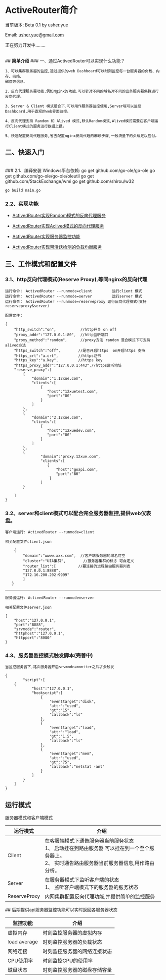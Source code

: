 #   ActiveRouter简介    　
当前版本: Beta 0.1	by usher.yue	

Email:   usher.yue@gmail.com		

正在努力开发中........
			
<br>
##  <b>简单介绍</b>		
### 一、通过ActivedRouter可以实现什么功能？		

	1、可以集群服务器的监控,通过提供的web Dashboard可以时刻监控每一台服务器的负载、内存、网络、
	磁盘等信息。
	      
	2、反向代理服务器功能,例如Nginx的功能,可以针对不同的域名对不同的业务服务器集群进行反向代理。
        
	3、Server & Client 模式组合下,可以用作服务器监控使用,Server端可以监控Dashboard,用于直观的web界面监控。
        
	4、反向代理支持 Random 和 Alived 模式,默认Random模式,Alived模式需要在客户端运行Client模式的服务进行数据上报。
        
	5、快速配置反向代理服务,省去配置nginx反向代理的麻烦步骤,一般流量下的负载足以应付。 
        
##  二、快速入门  
</br>
###  2.1、编译安装	  
	Windows平台依赖:  
	go get github.com/go-ole/go-ole  
	go get github.com/go-ole/go-ole/oleutil  
	go get github.com/StackExchange/wmi  
    go get github.com/shirou/w32  
      
    go build main.go

###  2.2、实现功能	  

 *  [ActivedRouter实现Random模式的反向代理服务](www.xxx.com)  
 
 * [ActivedRouter实现Aclived模式的反向代理服务](www.xxx.com) 		
 *  [ActivedRouter实现服务器监控功能](www.xxx.com)
	
 *  [ActivedRouter实现带活跃检测的负载均衡服务](www.xxx.com)	
               
##  三、工作模式和配置文件

### 3.1、http反向代理模式(Reserve Proxy),等同nginx的反向代理

	运行命令： ActivedRouter --runmode=client	     运行client 模式
	运行命令： ActivedRouter --runmode=server	     运行server 模式
	运行命令： ActivedRouter --runmode=reserveproxy 运行反向代理模式(支持reserveproxy&server)		
`配置文件：`
        
 	{	
 		"http_switch":"on",           //http开关 on off
  		"proxy_addr":"127.0.0.1:80",  //http监听端口
		"proxy_method":"random",      //proxy方法 random 混合模式下可支持alived方法
		"https_switch":"off",        //是否开启https  on开启https 支持
		"https_crt":"a.crt",         //https证书
		"https_key":"a.key",         //https key
		"https_proxy_addr":"127.0.0.1:443",//https监听地址
		"reserve_proxy":[
			{
				"domain":"1.12xue.com",
				"clients":[
				    {
					   "host":"12xuetest.com",
					   "port":"80"	
			        }
				]
			},
			{
				"domain":"2.12xue.com",
				"clients":[
				    {
					   "host":"12xuedev.com",
					   "port":"80"	
			        }
				]
			},
			{
					"domain":"proxy.12xue.com",
					"clients":[
				 	   {
						   "host":"goapi.com",
						   "port":"80"	
		  		  	    }
					]
			}
		
		]
	}
	
### 3.2、server和client模式可以配合完全服务器监控,提供web仪表盘。
	客户端运行: ActivedRouter --runmode=client
`相关配置文件client.json`	

		{
			"domain":"wwww.xxx.com",  //客户端服务器的域名可空
			"cluster":"UIA集群",		  //服务器集群的标志 可自定义
			"router_list":[          //要连接的远程路由服务器列表
			"127.0.0.1:8888",
			"172.16.200.202:9999"
			]
	   }    
  
*** 
	服务器运行: ActivedRouter --runmode=server  

`相关配置文件server.json`	  

	{
		"host":"127.0.0.1",
		"port":"8888",
		"srvmode":"router",
		"httphost":"127.0.0.1",
		"httpport":"8080"
	}





### 4.3、服务器监控模式触发脚本(完善中)
`当监控服务器下,路由服务器开启srvmode=moniter之后才会触发`		

	{   
			"script":[
		{
				"host":"127.0.0.1",
				"hookscript":[
					{
						"eventtarget":"disk",
						"attr":"used",
						"gt":"15",
						"callback":"ls"
					},
					{
						"eventtarget":"load",
						"attr":"load",
						"gt":"1.5",
						"callback":"ls"
					},
					{
						"eventtarget":"mem",
						"attr":"used",
						"gt":"75",
						"callback":"netstat -ant"
					}
				]
			}
		]
	}
##  <b>运行模式</b>
服务器模式和客户端模式
<table >
   <thead>
     <tr>
        <th>运行模式</th>
        <th>介绍</th>
     </tr>
   </thead>
   <tbody>
    <tr>
      <td>
         Client
      </td>
      <td>
            在客服端模式下通告服务器当前服务状态 <br/>
            1、 启动挂在到路由服务器 可以挂在到一个至个服务器上。<br/>
            2、 实时通告路由服务器当前服务器信息,用作路由分析。
      </td>
    </tr>
      <tr>
      <td>
         Server
      </td>
      <td>
            在服务器模式下监听客户端的状态 <br/>
            1、 监听客户端模式下的服务器的服务状态
      </td>
    </tr>
	<tr>
      <td>
         ReserveProxy
      </td>
      <td>
         内网集群配置反向代理功能,并提供简单的监控服务
      </td>
    </tr>
   </tbody>
</table>    
##  后期提供api服务器监控功能可以实时返回各服务器状态  
<table >
   <thead>
     <tr>
        <th>监控功能</th>
        <th>介绍</th>
     </tr>
   </thead>
   <tbody>
    <tr>
      <td>
         虚拟内存
      </td>
      <td>
             时刻监控服务器的虚拟内存
      </td>
    </tr>
     <tr>
      <td>
         load average
      </td>
      <td>
             时刻监控服务器的负载状态
      </td>
    </tr>
    <tr>
      <td>
         网络连接
      </td>
      <td>
        时刻监控服务器的网络连接状态
      </td>
    </tr>
    <tr>
          <td>
         CPU使用率
      </td>
            <td>
         时刻监控CPU的使用率
      </td>
    </tr>
    <tr>
      <td>
         磁盘状态
      </td>
      <td>
        时刻监控服务器的磁盘存储容量
      </td>
    </tr>
   </tbody>
</table>
